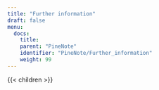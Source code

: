 ```yaml
---
title: "Further information"
draft: false
menu:
  docs:
    title:
    parent: "PineNote"
    identifier: "PineNote/Further_information"
    weight: 99
---
```


{{< children >}}
